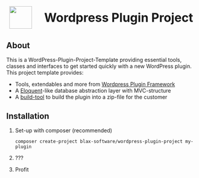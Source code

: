 <p style="display:flex; font-size: 2rem; font-weight: bold; align-items: center; justify-content: center; gap: 2rem;">
    <img src="https://avatars.githubusercontent.com/u/48434066?v=4" height="60">
    Wordpress Plugin Project
</p>

## About

This is a WordPress-Plugin-Project-Template providing essential tools, classes and interfaces to get started quickly with a new WordPress plugin. This project template provides:

- Tools, extendables and more from [Wordpress Plugin Framework](https://github.com/blax-software/wordpress-plugin-framework)
- A [Eloquent](https://laravel.com/docs/eloquent)-like database abstraction layer with MVC-structure
- A [build-tool](https://github.com/blax-software/wordpress-plugin-project/blob/main/build.php) to build the plugin into a zip-file for the customer

## Installation

1. Set-up with composer (recommended)

    ```shell
    composer create-project blax-software/wordpress-plugin-project my-plugin
    ```
2. ???
3. Profit
